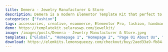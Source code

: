 ```yaml
---
title: Demera - Jewelry Manufacturer & Store
description: Demera is a modern Elementor Template Kit that perfect to create a WordPress-based website for selling Jewelry Diamond, Jewelry Gemstone, Necklaces, Earrings, Fashion Jewelry, and any kind of online store. This template has a professional design with a 100% responsive layout, is retina-ready, and is very easy to customize because using Elementor so you don’t need a single line of coding!
categories: ["fashion"]
tags: accessories, creative, ecommerce, Elementor Pro, fashion, handmade, jewelry, luxury, modern, pink, shop, store, watches, woocommerce
demo: https://templatekit.selaraswp.com/jewelkit/
image: /images/posts/Demera - Jewelry Manufacturer & Store.jpeg
templates: ["Global", "Homepage 1", "Homepage 2", "Page 01 About Us", "Page 02 Service", "Page 03 Service Detail", "Page 04 Team", "Page 05 Pricing", "Page 06 Contact Us", "Page 07 Gallery", "Page 08 Collection", "Theme Builder Footer Elementor Pro", "Theme Builder Header Elementor Pro"]
download: https://elemkits.lemonsqueezy.com/checkout/buy/2aed33a9-fb84-4bca-ac5c-64374f53636b
---
```

